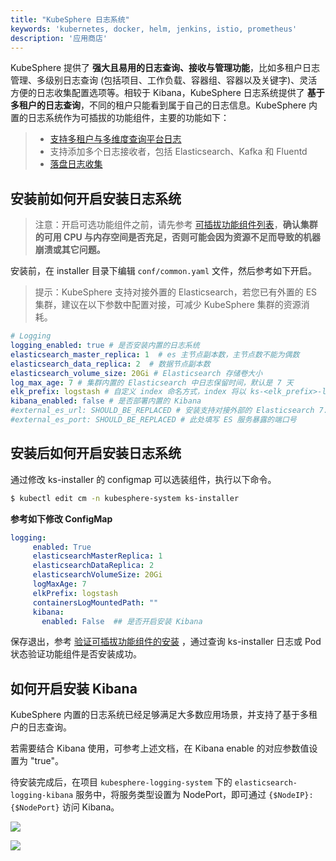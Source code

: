 ```yaml
---
title: "KubeSphere 日志系统"
keywords: 'kubernetes, docker, helm, jenkins, istio, prometheus'
description: '应用商店'
---
```


KubeSphere 提供了 **强大且易用的日志查询、接收与管理功能**，比如多租户日志管理、多级别日志查询 (包括项目、工作负载、容器组、容器以及关键字)、灵活方便的日志收集配置选项等。相较于 Kibana，KubeSphere 日志系统提供了 **基于多租户的日志查询**，不同的租户只能看到属于自己的日志信息。KubeSphere 内置的日志系统作为可插拔的功能组件，主要的功能如下：

> - [支持多租户与多维度查询平台日志](../../toolbox/log-search)
> - 支持添加多个日志接收者，包括 Elasticsearch、Kafka 和 Fluentd
> - [落盘日志收集](../../workload/logs-on-disk)

## 安装前如何开启安装日志系统

> 注意：开启可选功能组件之前，请先参考 [可插拔功能组件列表](../../installation/intro/#可插拔功能组件列表)，**确认集群的可用 CPU 与内存空间是否充足，否则可能会因为资源不足而导致的机器崩溃或其它问题。**

安装前，在 installer 目录下编辑 `conf/common.yaml` 文件，然后参考如下开启。

> 提示：KubeSphere 支持对接外置的 Elasticsearch，若您已有外置的 ES 集群，建议在以下参数中配置对接，可减少 KubeSphere 集群的资源消耗。

```yaml
# Logging
logging_enabled: true # 是否安装内置的日志系统
elasticsearch_master_replica: 1  # es 主节点副本数，主节点数不能为偶数
elasticsearch_data_replica: 2  # 数据节点副本数
elasticsearch_volume_size: 20Gi # Elasticsearch 存储卷大小
log_max_age: 7 # 集群内置的 Elasticsearch 中日志保留时间，默认是 7 天
elk_prefix: logstash # 自定义 index 命名方式，index 将以 ks-<elk_prefix>-log 形式命名
kibana_enabled: false # 是否部署内置的 Kibana
#external_es_url: SHOULD_BE_REPLACED # 安装支持对接外部的 Elasticsearch 7.x，可减少资源消耗，此处填写 ES 服务的地址
#external_es_port: SHOULD_BE_REPLACED # 此处填写 ES 服务暴露的端口号
```

## 安装后如何开启安装日志系统

通过修改 ks-installer 的 configmap 可以选装组件，执行以下命令。

```bash
$ kubectl edit cm -n kubesphere-system ks-installer
```

**参考如下修改 ConfigMap**

```yaml
logging:
     enabled: True
     elasticsearchMasterReplica: 1
     elasticsearchDataReplica: 2
     elasticsearchVolumeSize: 20Gi
     logMaxAge: 7
     elkPrefix: logstash
     containersLogMountedPath: ""
     kibana:
       enabled: False  ## 是否开启安装 Kibana
```

保存退出，参考 [验证可插拔功能组件的安装](../verify-components) ，通过查询 ks-installer 日志或 Pod 状态验证功能组件是否安装成功。

## 如何开启安装 Kibana

KubeSphere 内置的日志系统已经足够满足大多数应用场景，并支持了基于多租户的日志查询。

若需要结合 Kibana 使用，可参考上述文档，在 Kibana enable 的对应参数值设置为 "true"。

待安装完成后，在项目 `kubesphere-logging-system` 下的 `elasticsearch-logging-kibana` 服务中，将服务类型设置为 NodePort，即可通过 `{$NodeIP}:{$NodePort}` 访问 Kibana。

![](https://pek3b.qingstor.com/kubesphere-docs/png/20191129214711.png)

![](https://pek3b.qingstor.com/kubesphere-docs/png/20191129215132.png)
